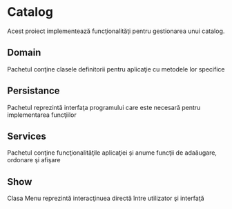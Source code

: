 # Catalog
Acest proiect implementează funcţionalităţi pentru gestionarea unui catalog.

## Domain
Pachetul conţine clasele definitorii pentru aplicaţie cu metodele lor specifice

## Persistance
Pachetul reprezintă interfaţa programului care este necesară pentru implementarea funcţiilor

## Services
Pachetul conţine funcţionalităţile aplicaţiei şi anume funcţii de adaăugare, ordonare şi afişare

## Show
Clasa Menu reprezintă interacţinuea directă între utilizator şi interfaţă

